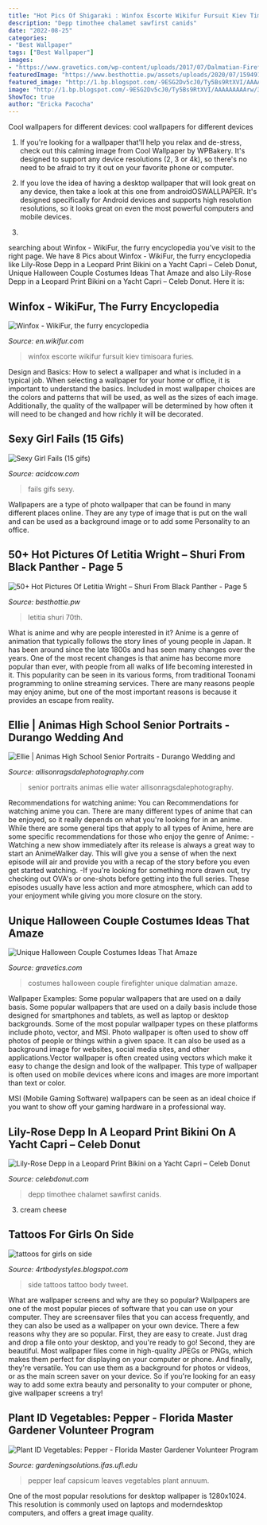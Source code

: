 ```yaml
---
title: "Hot Pics Of Shigaraki : Winfox Escorte Wikifur Fursuit Kiev Timisoara Furies"
description: "Depp timothee chalamet sawfirst canids"
date: "2022-08-25"
categories:
- "Best Wallpaper"
tags: ["Best Wallpaper"]
images:
- "https://www.gravetics.com/wp-content/uploads/2017/07/Dalmatian-Firefighter.jpg"
featuredImage: "https://www.besthottie.pw/assets/uploads/2020/07/1594910375_313_50-Hot-Pictures-Of-Letitia-Wright-–-Shuri-From-Black.jpeg"
featured_image: "http://1.bp.blogspot.com/-9ESG2Dv5cJ0/Ty5Bs9RtXVI/AAAAAAAAArw/3nB1d21j1VI/s1600/Women-Side-Tattoo-Design-Fashion-2012.jpg"
image: "http://1.bp.blogspot.com/-9ESG2Dv5cJ0/Ty5Bs9RtXVI/AAAAAAAAArw/3nB1d21j1VI/s1600/Women-Side-Tattoo-Design-Fashion-2012.jpg"
ShowToc: true
author: "Ericka Pacocha"
---
```



Cool wallpapers for different devices:
cool wallpapers for different devices 

1. If you're looking for a wallpaper that'll help you relax and de-stress, check out this calming image from Cool Wallpaper by WPBakery. It's designed to support any device resolutions (2, 3 or 4k), so there's no need to be afraid to try it out on your favorite phone or computer.

2. If you love the idea of having a desktop wallpaper that will look great on any device, then take a look at this one from androidOSWALLPAPER. It's designed specifically for Android devices and supports high resolution resolutions, so it looks great on even the most powerful computers and mobile devices.

3.

	

		
searching about Winfox - WikiFur, the furry encyclopedia you've visit to the right page. We have 8 Pics about Winfox - WikiFur, the furry encyclopedia like Lily-Rose Depp in a Leopard Print Bikini on a Yacht Capri – Celeb Donut, Unique Halloween Couple Costumes Ideas That Amaze and also Lily-Rose Depp in a Leopard Print Bikini on a Yacht Capri – Celeb Donut. Here it is:
		
    
## Winfox - WikiFur, The Furry Encyclopedia

<img loading=lazy src="https://en.wikifur.com/w/images/thumb/a/ab/Linxie_-_fursuit_by_Winfox.jpg/300px-Linxie_-_fursuit_by_Winfox.jpg" onerror="this.onerror=null;this.src='https://tse2.mm.bing.net/th?id=OIP.shPNJmNUhWiLIJMtkLN3IAAAAA&amp;pid=15.1';" alt="Winfox - WikiFur, the furry encyclopedia">

_Source: en.wikifur.com_

>winfox escorte wikifur fursuit kiev timisoara furies. 

	

Design and Basics: How to select a wallpaper and what is included in a typical job.
When selecting a wallpaper for your home or office, it is important to understand the basics. Included in most wallpaper choices are the colors and patterns that will be used, as well as the sizes of each image. Additionally, the quality of the wallpaper will be determined by how often it will need to be changed and how richly it will be decorated.

    
## Sexy Girl Fails (15 Gifs)

<img loading=lazy src="https://cdn.acidcow.com/pics/20170927/fails_13.gif" onerror="this.onerror=null;this.src='https://tse1.mm.bing.net/th?id=OIP.2115gdF1iUFK3r9_geNKwAAAAA&amp;pid=15.1';" alt="Sexy Girl Fails (15 gifs)">

_Source: acidcow.com_

>fails gifs sexy. 

	



Wallpapers are a type of photo wallpaper that can be found in many different places online. They are any type of image that is put on the wall and can be used as a background image or to add some Personality to an office.

    
## 50+ Hot Pictures Of Letitia Wright – Shuri From Black Panther - Page 5

<img loading=lazy src="https://www.besthottie.pw/assets/uploads/2020/07/1594910375_313_50-Hot-Pictures-Of-Letitia-Wright-–-Shuri-From-Black.jpeg" onerror="this.onerror=null;this.src='https://tse1.mm.bing.net/th?id=OIP.y314ET-iuHm6KT34Bg8psAHaLH&amp;pid=15.1';" alt="50+ Hot Pictures Of Letitia Wright – Shuri From Black Panther - Page 5">

_Source: besthottie.pw_

>letitia shuri 70th. 

	

What is anime and why are people interested in it?
Anime is a genre of animation that typically follows the story lines of young people in Japan. It has been around since the late 1800s and has seen many changes over the years. One of the most recent changes is that anime has become more popular than ever, with people from all walks of life becoming interested in it. This popularity can be seen in its various forms, from traditional Toonami programming to online streaming services. There are many reasons people may enjoy anime, but one of the most important reasons is because it provides an escape from reality.

    
## Ellie | Animas High School Senior Portraits - Durango Wedding And

<img loading=lazy src="https://allisonragsdalephotography.com/wp-content/uploads/2013/07/allisonragsdalephotography-34-681x1024.jpg" onerror="this.onerror=null;this.src='https://tse3.mm.bing.net/th?id=OIP.EcwX5IW2-euphX6jwxvUgAHaLI&amp;pid=15.1';" alt="Ellie | Animas High School Senior Portraits - Durango Wedding and">

_Source: allisonragsdalephotography.com_

>senior portraits animas ellie water allisonragsdalephotography. 

	

Recommendations for watching anime: You can
Recommendations for watching anime you can. There are many different types of anime that can be enjoyed, so it really depends on what you're looking for in an anime. While there are some general tips that apply to all types of Anime, here are some specific recommendations for those who enjoy the genre of Anime: 
-Watching a new show immediately after its release is always a great way to start an AnimeWalker day. This will give you a sense of when the next episode will air and provide you with a recap of the story before you even get started watching. 
-If you're looking for something more drawn out, try checking out OVA's or one-shots before getting into the full series. These episodes usually have less action and more atmosphere, which can add to your enjoyment while giving you more closure on the story.

    
## Unique Halloween Couple Costumes Ideas That Amaze

<img loading=lazy src="https://www.gravetics.com/wp-content/uploads/2017/07/Dalmatian-Firefighter.jpg" onerror="this.onerror=null;this.src='https://tse3.mm.bing.net/th?id=OIP.2GyKmF6GvnY-WS6n4MIymwHaJ4&amp;pid=15.1';" alt="Unique Halloween Couple Costumes Ideas That Amaze">

_Source: gravetics.com_

>costumes halloween couple firefighter unique dalmatian amaze. 

	

Wallpaper Examples: Some popular wallpapers that are used on a daily basis.
Some popular wallpapers that are used on a daily basis include those designed for smartphones and tablets, as well as laptop or desktop backgrounds. Some of the most popular wallpaper types on these platforms include photo, vector, and MSI. 
Photo wallpaper is often used to show off photos of people or things within a given space. It can also be used as a background image for websites, social media sites, and other applications.Vector wallpaper is often created using vectors which make it easy to change the design and look of the wallpaper. This type of wallpaper is often used on mobile devices where icons and images are more important than text or color. 

MSI (Mobile Gaming Software) wallpapers can be seen as an ideal choice if you want to show off your gaming hardware in a professional way.

    
## Lily-Rose Depp In A Leopard Print Bikini On A Yacht Capri – Celeb Donut

<img loading=lazy src="https://celebdonut.com/wp-content/uploads/2019/09/lily-rose-depp-in-a-leopard-print-bikini-on-a-yacht-capri-6-200x300.jpg" onerror="this.onerror=null;this.src='https://tse2.mm.bing.net/th?id=OIP.EeC4SuU-ZP00ht5cOtvKBgAAAA&amp;pid=15.1';" alt="Lily-Rose Depp in a Leopard Print Bikini on a Yacht Capri – Celeb Donut">

_Source: celebdonut.com_

>depp timothee chalamet sawfirst canids. 

	

3. cream cheese 

    
## Tattoos For Girls On Side

<img loading=lazy src="http://1.bp.blogspot.com/-9ESG2Dv5cJ0/Ty5Bs9RtXVI/AAAAAAAAArw/3nB1d21j1VI/s1600/Women-Side-Tattoo-Design-Fashion-2012.jpg" onerror="this.onerror=null;this.src='https://tse4.mm.bing.net/th?id=OIP.EsCJDQKhi_t2grI-LpRocQHaJ4&amp;pid=15.1';" alt="tattoos for girls on side">

_Source: 4rtbodystyles.blogspot.com_

>side tattoos tattoo body tweet. 

	

What are wallpaper screens and why are they so popular?
Wallpapers are one of the most popular pieces of software that you can use on your computer. They are screensaver files that you can access frequently, and they can also be used as a wallpaper on your own device. There a few reasons why they are so popular. First, they are easy to create. Just drag and drop a file onto your desktop, and you're ready to go! Second, they are beautiful. Most wallpaper files come in high-quality JPEGs or PNGs, which makes them perfect for displaying on your computer or phone. And finally, they're versatile. You can use them as a background for photos or videos, or as the main screen saver on your device. So if you're looking for an easy way to add some extra beauty and personality to your computer or phone, give wallpaper screens a try!

    
## Plant ID Vegetables: Pepper - Florida Master Gardener Volunteer Program

<img loading=lazy src="http://gardeningsolutions.ifas.ufl.edu/mastergardener/outreach/plant_id/images/vegetables/pepper_leaf.jpg" onerror="this.onerror=null;this.src='https://tse2.mm.bing.net/th?id=OIP.FUjL4GnK7JQg-Gaf2LxOsQAAAA&amp;pid=15.1';" alt="Plant ID Vegetables: Pepper - Florida Master Gardener Volunteer Program">

_Source: gardeningsolutions.ifas.ufl.edu_

>pepper leaf capsicum leaves vegetables plant annuum. 

	

One of the most popular resolutions for desktop wallpaper is 1280x1024. This resolution is commonly used on laptops and moderndesktop computers, and offers a great image quality.

